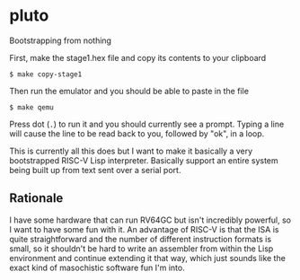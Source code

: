 # pluto
Bootstrapping from nothing

First, make the stage1.hex file and copy its contents to your clipboard

    $ make copy-stage1

Then run the emulator and you should be able to paste in the file

    $ make qemu

Press dot (`.`) to run it and you should currently see a prompt. Typing a line will cause the line
to be read back to you, followed by "ok", in a loop.

This is currently all this does but I want to make it basically a very bootstrapped RISC-V Lisp
interpreter. Basically support an entire system being built up from text sent over a serial port.

## Rationale

I have some hardware that can run RV64GC but isn't incredibly powerful, so I want to have some fun
with it. An advantage of RISC-V is that the ISA is quite straightforward and the number of different
instruction formats is small, so it shouldn't be hard to write an assembler from within the Lisp
environment and continue extending it that way, which just sounds like the exact kind of masochistic
software fun I'm into.